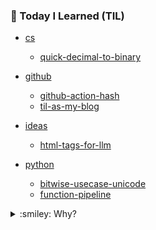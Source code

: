 ### :battery: Today I Learned (TIL)

<!-- TIL_START -->

- [cs](topics/cs/)
  - [quick-decimal-to-binary](topics/cs/quick-decimal-to-binary.md)

- [github](topics/github/)
  - [github-action-hash](topics/github/github-action-hash.md)
  - [til-as-my-blog](topics/github/til-as-my-blog.md)

- [ideas](topics/ideas/)
  - [html-tags-for-llm](topics/ideas/html-tags-for-llm.md)

- [python](topics/python/)
  - [bitwise-usecase-unicode](topics/python/bitwise-usecase-unicode.md)
  - [function-pipeline](topics/python/function-pipeline.md)

<!-- TIL_END -->


<details>
<summary>:smiley: Why?</summary>

Better late than never! It's a pity I didn't start doing this earlier; I would have added many notes. So, it's like a diary to track my progress in programming, studying new things, ideas and to structure my life. It helps me. I borrowed the idea from [simonw/til](https://github.com/simonw/til), who was inspired by [jbranchaud/til](https://github.com/jbranchaud/til) - TIL an excellent note-taking format for developers.

</details>